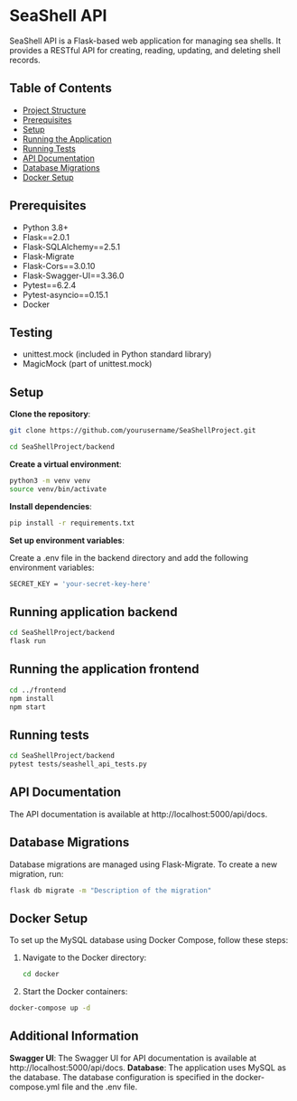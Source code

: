 # SeaShell API

SeaShell API is a Flask-based web application for managing sea shells. It provides a RESTful API for creating, reading, updating, and deleting shell records.

## Table of Contents

- [Project Structure](#project-structure)
- [Prerequisites](#prerequisites)
- [Setup](#setup)
- [Running the Application](#running-the-application)
- [Running Tests](#running-tests)
- [API Documentation](#api-documentation)
- [Database Migrations](#database-migrations)
- [Docker Setup](#docker-setup)

## Prerequisites

- Python 3.8+
- Flask==2.0.1
- Flask-SQLAlchemy==2.5.1
- Flask-Migrate
- Flask-Cors==3.0.10
- Flask-Swagger-UI==3.36.0
- Pytest==6.2.4
- Pytest-asyncio==0.15.1
- Docker

## Testing

- unittest.mock (included in Python standard library)
- MagicMock (part of unittest.mock)

## Setup 

**Clone the repository**:

   ```sh
   git clone https://github.com/yourusername/SeaShellProject.git

   cd SeaShellProject/backend
   ```

**Create a virtual environment**:

```sh
python3 -m venv venv
source venv/bin/activate
```

**Install dependencies**:

```sh  
pip install -r requirements.txt
``` 

**Set up environment variables**:

Create a .env file in the backend directory and add the following environment variables:
```sh 
SECRET_KEY = 'your-secret-key-here'
   ```


 ## Running application backend

```sh
cd SeaShellProject/backend
flask run
```
## Running the application frontend

```sh
cd ../frontend
npm install
npm start   
```

 ## Running tests

```sh
cd SeaShellProject/backend
pytest tests/seashell_api_tests.py
```

## API Documentation
The API documentation is available at http://localhost:5000/api/docs.

## Database Migrations
Database migrations are managed using Flask-Migrate. To create a new migration, run:
```sh
flask db migrate -m "Description of the migration"
```
## Docker Setup
To set up the MySQL database using Docker Compose, follow these steps:

1. Navigate to the Docker directory:
   ```sh
   cd docker 
   ```
2. Start the Docker containers:
```sh
docker-compose up -d
```
## Additional Information
**Swagger UI**: The Swagger UI for API documentation is available at http://localhost:5000/api/docs.
**Database**: The application uses MySQL as the database. The database configuration is specified in the docker-compose.yml file and the .env file.


